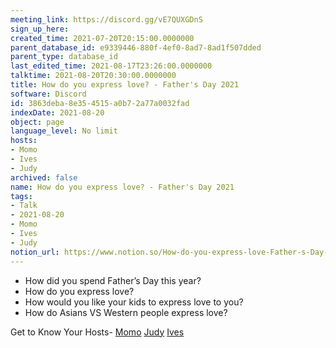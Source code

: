 ```yaml
---
meeting_link: https://discord.gg/vE7QUXGDnS
sign_up_here: 
created_time: 2021-07-20T20:15:00.0000000
parent_database_id: e9339446-880f-4ef0-8ad7-8ad1f507dded
parent_type: database_id
last_edited_time: 2021-08-17T23:26:00.0000000
talktime: 2021-08-20T20:30:00.0000000
title: How do you express love? - Father's Day 2021
software: Discord
id: 3863deba-8e35-4515-a0b7-2a77a0032fad
indexDate: 2021-08-20
object: page
language_level: No limit
hosts:
- Momo
- Ives
- Judy
archived: false
name: How do you express love? - Father's Day 2021
tags:
- Talk
- 2021-08-20
- Momo
- Ives
- Judy
notion_url: https://www.notion.so/How-do-you-express-love-Father-s-Day-2021-3863deba8e354515a0b72a77a0032fad
---
```


   - How did you spend Father’s Day this year?
   - How do you express love?
   - How would you like your kids to express love to you?
   - How do Asians VS Western people express love? 

Get to Know Your Hosts-
[Momo](/23f0f26c7f1547c0b08477c0c6f1f461)
[Judy](/d7df8bdfae994fc1a37a32b73806247f)
[Ives](/80871d292cbd411da0b1ab74bb5bccfd)




